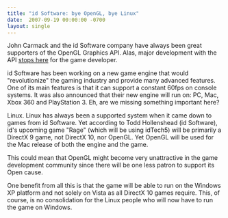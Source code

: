 ```yaml
---
title: "id Software: bye OpenGL, bye Linux"
date:  2007-09-19 00:00:00 -0700
layout: single
---
```


John Carmack and the id Software company have always been great supporters of the OpenGL Graphics API. Alas, major development with the API [stops here](https://web.archive.org/web/20080201040242/http://www.beyond3d.com/content/news/462) for the game developer.

id Software has been working on a new game engine that would "revolutionize" the gaming industry and provide many advanced features. One of its main features is that it can support a constant 60fps on console systems. It was also announced that their new engine will run on: PC, Mac, Xbox 360 and PlayStation 3. Eh, are we missing something important here?

Linux. Linux has always been a supported system when it came down to games from id Software. Yet according to Todd Hollenshead (id Software), id's upcoming game "Rage" (which will be using idTech5) will be primarily a DirectX 9 game, not DirectX 10, nor OpenGL. Yet OpenGL will be used for the Mac release of both the engine and the game.

This could mean that OpenGL might become very unattractive in the game development community since there will be one less patron to support its Open cause.

One benefit from all this is that the game will be able to run on the Windows XP platform and not solely on Vista as all DirectX 10 games require. This, of course, is no consolidation for the Linux people who will now have to run the game on Windows.
